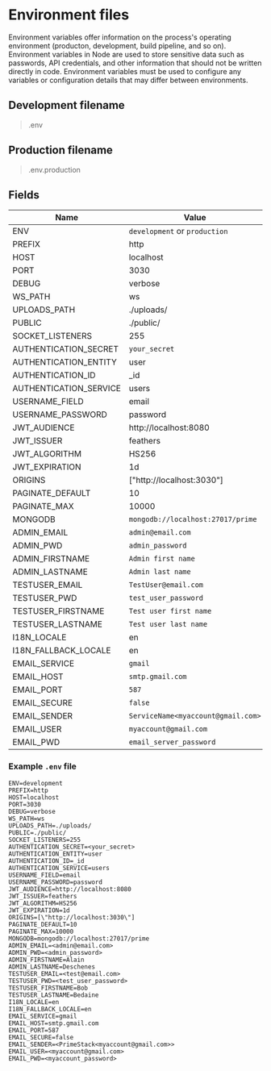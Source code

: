 # Environment files
Environment variables offer information on the process's operating environment (producton, development, build pipeline, and so on). Environment variables in Node are used to store sensitive data such as passwords, API credentials, and other information that should not be written directly in code. Environment variables must be used to configure any variables or configuration details that may differ between environments.

## Development filename
> .env

## Production filename
> .env.production


## Fields

| Name                   | Value                              |
|------------------------|------------------------------------|
| ENV                    | `development` or `production`      |
| PREFIX                 | http                               |
| HOST                   | localhost                          |
| PORT                   | 3030                               |
| DEBUG                  | verbose                            |
| WS_PATH                | ws                                 |
| UPLOADS_PATH           | ./uploads/                         |
| PUBLIC                 | ./public/                          |
| SOCKET_LISTENERS       | 255                                |
| AUTHENTICATION_SECRET  | `your_secret`                      |
| AUTHENTICATION_ENTITY  | user                               |
| AUTHENTICATION_ID      | _id                                |
| AUTHENTICATION_SERVICE | users                              |
| USERNAME_FIELD         | email                              |
| USERNAME_PASSWORD      | password                           |
| JWT_AUDIENCE           | http://localhost:8080              |
| JWT_ISSUER             | feathers                           |
| JWT_ALGORITHM          | HS256                              |
| JWT_EXPIRATION         | 1d                                 |
| ORIGINS                | [\"http://localhost:3030\"]        |
| PAGINATE_DEFAULT       | 10                                 |
| PAGINATE_MAX           | 10000                              |
| MONGODB                | `mongodb://localhost:27017/prime`  |
| ADMIN_EMAIL            | `admin@email.com`                  |
| ADMIN_PWD              | `admin_password`                   |
| ADMIN_FIRSTNAME        | `Admin first name`                 |
| ADMIN_LASTNAME         | `Admin last name`                  |
| TESTUSER_EMAIL         | `TestUser@email.com`               |
| TESTUSER_PWD           | `test_user_password`               |
| TESTUSER_FIRSTNAME     | `Test user first name`             |
| TESTUSER_LASTNAME      | `Test user last name`              |
| I18N_LOCALE            | en                                 |
| I18N_FALLBACK_LOCALE   | en                                 |
| EMAIL_SERVICE          | `gmail`                            |
| EMAIL_HOST             | `smtp.gmail.com`                   |
| EMAIL_PORT             | `587`                              |
| EMAIL_SECURE           | `false`                            |
| EMAIL_SENDER           | `ServiceName<myaccount@gmail.com>` |
| EMAIL_USER             | `myaccount@gmail.com`              |
| EMAIL_PWD              | `email_server_password`            |

### Example `.env` file

```dotenv
ENV=development
PREFIX=http
HOST=localhost
PORT=3030
DEBUG=verbose
WS_PATH=ws
UPLOADS_PATH=./uploads/
PUBLIC=./public/
SOCKET_LISTENERS=255
AUTHENTICATION_SECRET=<your_secret>
AUTHENTICATION_ENTITY=user
AUTHENTICATION_ID=_id
AUTHENTICATION_SERVICE=users
USERNAME_FIELD=email
USERNAME_PASSWORD=password
JWT_AUDIENCE=http://localhost:8080
JWT_ISSUER=feathers
JWT_ALGORITHM=HS256
JWT_EXPIRATION=1d
ORIGINS=[\"http://localhost:3030\"]
PAGINATE_DEFAULT=10
PAGINATE_MAX=10000
MONGODB=mongodb://localhost:27017/prime
ADMIN_EMAIL=<admin@email.com>
ADMIN_PWD=<admin_password>
ADMIN_FIRSTNAME=Alain
ADMIN_LASTNAME=Deschenes
TESTUSER_EMAIL=<test@email.com>
TESTUSER_PWD=<test_user_password>
TESTUSER_FIRSTNAME=Bob
TESTUSER_LASTNAME=Bedaine
I18N_LOCALE=en
I18N_FALLBACK_LOCALE=en
EMAIL_SERVICE=gmail
EMAIL_HOST=smtp.gmail.com
EMAIL_PORT=587
EMAIL_SECURE=false
EMAIL_SENDER=<PrimeStack<myaccount@gmail.com>>
EMAIL_USER=<myaccount@gmail.com>
EMAIL_PWD=<myaccount_password>
```
